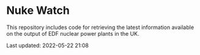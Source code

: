 # Nuke Watch

This repository includes code for retrieving the latest information available on the output of EDF nuclear power plants in the UK.

Last updated: 2022-05-22 21:08